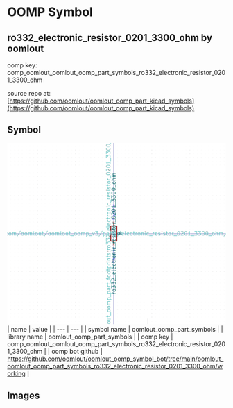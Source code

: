 # OOMP Symbol  
## ro332_electronic_resistor_0201_3300_ohm  by oomlout  
  
oomp key: oomp_oomlout_oomlout_oomp_part_symbols_ro332_electronic_resistor_0201_3300_ohm  
  
source repo at: [https://github.com/oomlout/oomlout_oomp_part_kicad_symbols](https://github.com/oomlout/oomlout_oomp_part_kicad_symbols)  
## Symbol  
  
[![working.png](working_600.png)](working.png)  
| name | value | 
| --- | --- | 
| symbol name | oomlout_oomp_part_symbols | 
| library name | oomlout_oomp_part_symbols | 
| oomp key | oomp_oomlout_oomlout_oomp_part_symbols_ro332_electronic_resistor_0201_3300_ohm | 
| oomp bot github | https://github.com/oomlout/oomlout_oomp_symbol_bot/tree/main/oomlout_oomlout_oomp_part_symbols_ro332_electronic_resistor_0201_3300_ohm/working | 
## Images  
